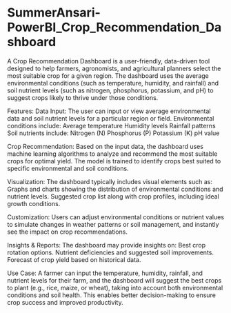 # SummerAnsari-PowerBI_Crop_Recommendation_Dashboard
A Crop Recommendation Dashboard is a user-friendly, data-driven tool designed to help farmers, agronomists, and agricultural planners select the most suitable crop for a given region. The dashboard uses the average environmental conditions (such as temperature, humidity, and rainfall) and soil nutrient levels (such as nitrogen, phosphorus, potassium, and pH) to suggest crops likely to thrive under those conditions.

Features:
Data Input: The user can input or view average environmental data and soil nutrient levels for a particular region or field.
Environmental conditions include:
Average temperature
Humidity levels
Rainfall patterns
Soil nutrients include:
Nitrogen (N)
Phosphorus (P)
Potassium (K)
pH value

Crop Recommendation: Based on the input data, the dashboard uses machine learning algorithms to analyze and recommend the most suitable crops for optimal yield. The model is trained to identify crops best suited to specific environmental and soil conditions.

Visualization:
The dashboard typically includes visual elements such as:
Graphs and charts showing the distribution of environmental conditions and nutrient levels. Suggested crop list along with crop profiles, including ideal growth conditions.

Customization:
Users can adjust environmental conditions or nutrient values to simulate changes in weather patterns or soil management, and instantly see the impact on crop recommendations.

Insights & Reports: The dashboard may provide insights on:
Best crop rotation options. Nutrient deficiencies and suggested soil improvements. Forecast of crop yield based on historical data.

Use Case:
A farmer can input the temperature, humidity, rainfall, and nutrient levels for their farm, and the dashboard will suggest the best crops to plant (e.g., rice, maize, or wheat), taking into account both environmental conditions and soil health. This enables better decision-making to ensure crop success and improved productivity.

